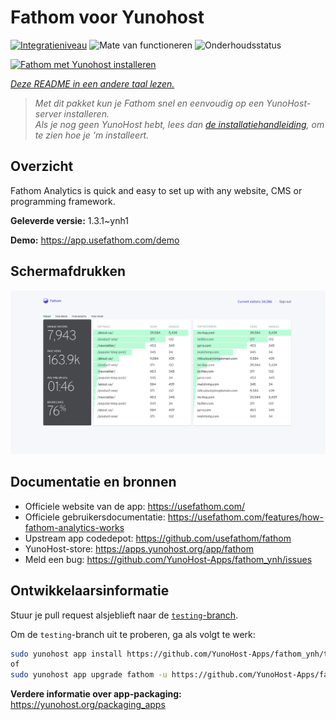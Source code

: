 <!--
NB: Deze README is automatisch gegenereerd door <https://github.com/YunoHost/apps/tree/master/tools/readme_generator>
Hij mag NIET handmatig aangepast worden.
-->

# Fathom voor Yunohost

[![Integratieniveau](https://apps.yunohost.org/badge/integration/fathom)](https://ci-apps.yunohost.org/ci/apps/fathom/)
![Mate van functioneren](https://apps.yunohost.org/badge/state/fathom)
![Onderhoudsstatus](https://apps.yunohost.org/badge/maintained/fathom)

[![Fathom met Yunohost installeren](https://install-app.yunohost.org/install-with-yunohost.svg)](https://install-app.yunohost.org/?app=fathom)

*[Deze README in een andere taal lezen.](./ALL_README.md)*

> *Met dit pakket kun je Fathom snel en eenvoudig op een YunoHost-server installeren.*  
> *Als je nog geen YunoHost hebt, lees dan [de installatiehandleiding](https://yunohost.org/install), om te zien hoe je 'm installeert.*

## Overzicht

Fathom Analytics is quick and easy to set up with any website, CMS or programming framework.

**Geleverde versie:** 1.3.1~ynh1

**Demo:** <https://app.usefathom.com/demo>

## Schermafdrukken

![Schermafdrukken van Fathom](./doc/screenshots/screenshot.jpg)

## Documentatie en bronnen

- Officiele website van de app: <https://usefathom.com/>
- Officiele gebruikersdocumentatie: <https://usefathom.com/features/how-fathom-analytics-works>
- Upstream app codedepot: <https://github.com/usefathom/fathom>
- YunoHost-store: <https://apps.yunohost.org/app/fathom>
- Meld een bug: <https://github.com/YunoHost-Apps/fathom_ynh/issues>

## Ontwikkelaarsinformatie

Stuur je pull request alsjeblieft naar de [`testing`-branch](https://github.com/YunoHost-Apps/fathom_ynh/tree/testing).

Om de `testing`-branch uit te proberen, ga als volgt te werk:

```bash
sudo yunohost app install https://github.com/YunoHost-Apps/fathom_ynh/tree/testing --debug
of
sudo yunohost app upgrade fathom -u https://github.com/YunoHost-Apps/fathom_ynh/tree/testing --debug
```

**Verdere informatie over app-packaging:** <https://yunohost.org/packaging_apps>

